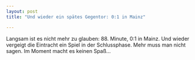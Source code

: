 ```yaml
---
layout: post
title: "Und wieder ein spätes Gegentor: 0:1 in Mainz"

---
```


Langsam ist es nicht mehr zu glauben: 88. Minute, 0:1 in Mainz. Und wieder vergeigt die Eintracht ein Spiel in der Schlussphase. Mehr muss man nicht sagen. Im Moment macht es keinen Spaß...


